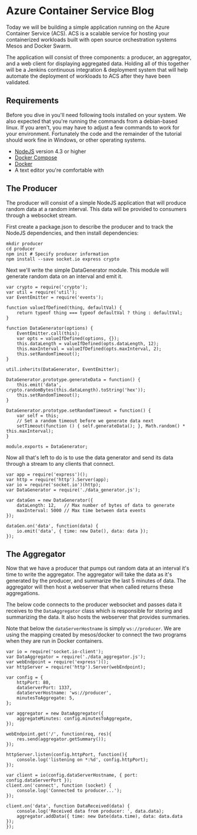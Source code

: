 # Azure Container Service Blog

Today we will be building a simple application running on the Azure Container Service (ACS). ACS is a scalable service for hosting your containerized workloads built with open source orchestration systems Mesos and Docker Swarm.

The application will consist of three components: a producer, an aggregator, and a web client for displaying aggregated data. Holding all of this together will be a Jenkins continuous integration & deployment system that will help automate the deployment of workloads to ACS after they have been validated.

## Requirements
Before you dive in you'll need following tools installed on your system. We also expected that you're running the commands from a debian-based linux. If you aren't, you may have to adjust a few commands to work for your environment. Fortunately the code and the remainder of the tutorial should work fine in Windows, or other operating systems.

 - [NodeJS](https://nodejs.org/en/) version 4.3 or higher
 - [Docker Compose](https://docs.docker.com/compose/)
 - [Docker](https://docs.docker.com/engine/installation/)
 - A text editor you're comfortable with

## The Producer
The producer will consist of a simple NodeJS application that will produce random data at a random interval. This data will be provided to consumers through a websocket stream.

First create a package.json to describe the producer and to track the NodeJS dependencies, and then install dependencies:
```
mkdir producer
cd producer
npm init # Specify producer information
npm install --save socket.io express crypto
```

Next we'll write the simple DataGenerator module. This module will generate random data on an interval and emit it.
```
var crypto = require('crypto');
var util = require('util');
var EventEmitter = require('events');

function valueIfDefined(thing, defaultVal) {
    return typeof thing === typeof defaultVal ? thing : defaultVal;
}

function DataGenerator(options) {
    EventEmitter.call(this);
    var opts = valueIfDefined(options, {});
    this.dataLength = valueIfDefined(opts.dataLength, 12);
    this.maxInterval = valueIfDefined(opts.maxInterval, 2);
    this.setRandomTimeout();
}

util.inherits(DataGenerator, EventEmitter);

DataGenerator.prototype.generateData = function() {
    this.emit('data', crypto.randomBytes(this.dataLength).toString('hex'));
    this.setRandomTimeout();
}

DataGenerator.prototype.setRandomTimeout = function() {
    var self = this;
    // Set a random timeout before we generate data next
    setTimeout(function () { self.generateData(); }, Math.random() * this.maxInterval);
}

module.exports = DataGenerator;
```

Now all that's left to do is to use the data generator and send its data through a stream to any clients that connect.

```
var app = require('express')();
var http = require('http').Server(app);
var io = require('socket.io')(http);
var DataGenerator = require('./data_generator.js');

var dataGen = new DataGenerator({
    dataLength: 12,   // Max number of bytes of data to generate 
    maxInterval: 5000 // Max time between data events
});

dataGen.on('data', function(data) {
    io.emit('data', { time: new Date(), data: data });
});
```

## The Aggregator
Now that we have a producer that pumps out random data at an interval it's time to write the aggregator. The aggregator will take the data as it's generated by the producer, and summarize the last 5 minutes of data. The aggregator will then host a webserver that when called returns these aggregations.

The below code connects to the producer websocket and passes data it receives to the `DataAggregator` class which is responsible for storing and summarizing the data. It also hosts the webserver that provides summaries.

Note that below the `dataServerHostname` is simply `ws://producer`. We are using the mapping created by mesos/docker to connect the two programs when they are run in Docker containers.

```
var io = require('socket.io-client');
var DataAggregator = require('./data_aggregator.js');
var webEndpoint = require('express')();
var httpServer = require('http').Server(webEndpoint);

var config = {
    httpPort: 80,
    dataServerPort: 1337,
    dataServerHostname: 'ws://producer',
    minutesToAggregate: 5,
};

var aggregator = new DataAggregator({
    aggregateMinutes: config.minutesToAggregate,
});

webEndpoint.get('/', function(req, res){
    res.send(aggregator.getSummary());
});

httpServer.listen(config.httpPort, function(){
    console.log('listening on *:%d', config.httpPort);
});

var client = io(config.dataServerHostname, { port: config.dataServerPort });
client.on('connect', function (socket) {
    console.log('Connected to producer...');
});

client.on('data', function DataReceived(data) {
    console.log('Received data from producer: ', data.data);
    aggregator.addData({ time: new Date(data.time), data: data.data });
});
```

